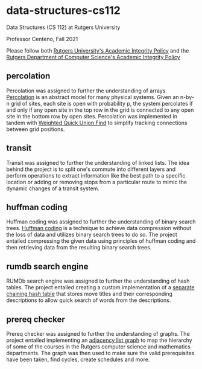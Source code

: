 # data-structures-cs112
Data Structures (CS 112) at Rutgers University

Professor Centeno, Fall 2021

Please follow both <a href="http://academicintegrity.rutgers.edu/">Rutgers University's Academic Integrity Policy</a> and the <a href="https://www.cs.rutgers.edu/academics/undergraduate/academic-integrity-policy">Rutgers Department of Computer Science's Academic Integrity Policy</a>

## percolation
Percolation was assigned to further the understanding of arrays. <a href="https://introcs.cs.princeton.edu/java/24percolation/" target="_blank">Percolation</a> is an abstract model for many physical systems. Given an n-by-n grid of sites, each site is open with probability p, the system percolates if and only if any open site in the top row in the grid is connected to any open site in the bottom row by open sites. Percolation was implemented in tandem with <a href="https://algs4.cs.princeton.edu/15uf/" target="_blank">Weighted Quick Union Find</a> to simplify tracking connections between grid positions.

## transit
Transit was assigned to further the understanding of linked lists. The idea behind the project is to split one's commute into different layers and perform operations to extract information like the best path to a specific location or adding or removing stops from a particular route to mimic the dynamic changes of a transit system.

## huffman coding
Huffman coding was assigned to further the understanding of binary search trees. <a href="https://en.wikipedia.org/wiki/Huffman_coding">Huffman coding</a> is a technique to achieve data compression without the loss of data and utilizes binary search trees to do so. The project entailed compressing the given data using principles of huffman coding and then retrieving data from the resulting binary search trees.

## rumdb search engine
RUMDb search engine was assigned to further the understanding of hash tables. The project entailed creating a custom implementation of a <a href="https://en.wikipedia.org/wiki/Hash_table">separate chaining hash table</a> that stores move titles and their corresponding descriptions to allow quick search of words from the descriptions.

## prereq checker
Prereq checker was assigned to further the understanding of graphs. The project entailed implementing an <a href="https://en.wikipedia.org/wiki/Adjacency_list">adjacency list graph</a> to map the hierarchy of some of the courses in the Rutgers computer science and mathematics departments. The graph was then used to make sure the valid prerequisites have been taken, find cycles, create schedules and more.
